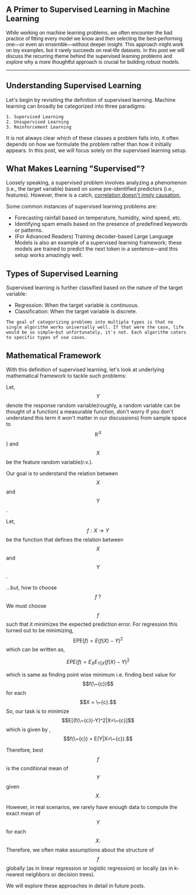 ## A Primer to Supervised Learning in Machine Learning

<p style="font-family: Georgia, Arial, sans-serif;">
While working on machine learning problems, we often encounter the bad practice of fitting every model we know and then selecting the best-performing one—or even an ensemble—without deeper insight. This approach might work on toy examples, but it rarely succeeds on real-life datasets. In this post we will discuss the recurring theme behind the supervised learning problems and explore why a more thoughtful approach is crucial for building robust models.
</p>


---

## Understanding Supervised Learning

Let's begin by revisiting the definition of supervised learning. Machine learning can broadly be categorized into three paradigms:

    1. Supervised Learning
    2. Unsupervised Learning
    3. Reinforcement Learning

It is not always clear which of these classes a problem falls into, it often depends on how we formulate the problem rather than how it initially appears. In this post, we will focus solely on the supervised learning setup. 

## What Makes Learning "Supervised"?

Loosely speaking, a supervised problem involves analyzing a phenomenon (i.e., the target variable) based on some pre-identified predictors (i.e., features). However, there is a catch, [correlation doesn't imply causation.](https://simple.wikipedia.org/wiki/Correlation#Correlation_vs_causation)

Some common instances of supervised learning problems are:

- Forecasting rainfall based on temperature, humidity, wind speed, etc.
- Identifying spam emails based on the presence of predefined keywords or patterns.
- (For Advanced Readers) Training decoder-based Large Language Models is also an example of a supervised learning framework; these models are trained to predict the next token in a sentence—and this setup works amazingly well.

## Types of Supervised Learning

Supervised learning is further classified based on the nature of the target variable:

- Regression: When the target variable is continuous.
- Classification: When the target variable is discrete.

`The goal of categorizing problems into multiple types is that no single algorithm works universally well. If that were the case, life would be so simple—but unfortunately, it's not. Each algorithm caters to specific types of use cases.`

## Mathematical Framework

With this definition of supervised learning, let's look at underlying mathematical framework to tackle such problems:

Let, $$Y$$ denote the response random variable(roughly, a random variable can be thought of a function( a measurable function, don't worry if you don't understand this term it won't matter in our discussions) from sample space to $$\mathbb{R^d}$$) and $$X$$ be the feature random variable(r.v.).

Our goal is to understand the relation between $$X$$ and $$Y$$.

Let, $$f:X\to Y$$ be the function that defines the relation between $$X$$ and $$Y$$. 

...but, how to choose $$f~?$$ 
We must choose $$f$$ such that it minimizes the expected prediction error.
For regression this turned out to be minimizing, $$\text{EPE}(f) = E(f(X)-Y)^2$$ which can be written as,

$$ EPE(f) = E_{X}E_{Y|X}(f(X)-Y)^2 $$

which is same as finding point wise minimum i.e. finding best value for $$f(\~{c})$$ for each $$X = \~{c}.$$ So, our task is to minimize $$E[(f(\~{c})-Y)^2|X=\~{c}]$$ which is given by , $$f(\~{c}) = E(Y|X=\~{c}).$$

Therefore, best $$f$$ is the conditional mean of $$Y$$ given $$X.$$

However, in real scenarios, we rarely have enough data to compute the exact mean of 
$$Y$$ for each $$X.$$ Therefore, we often make assumptions about the structure of 
$$f$$ globally (as in linear regression or logistic regression) or locally (as in k-nearest neighbors or decision trees). 

We will explore these approaches in detail in future posts.
